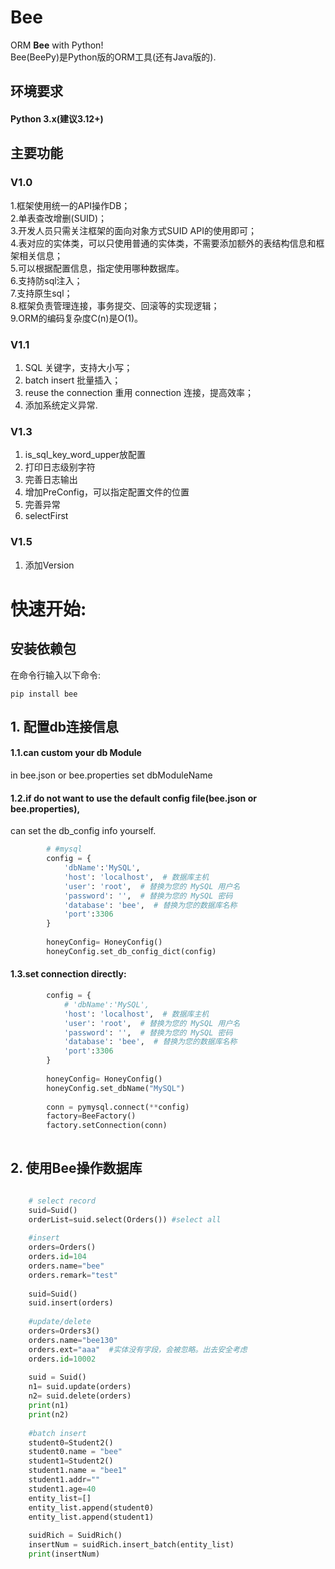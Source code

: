 Bee
=========
ORM **Bee** with Python!  
Bee(BeePy)是Python版的ORM工具(还有Java版的).  

## 环境要求  
#### Python 3.x(建议3.12+)   

## 主要功能
### **V1.0**
1.框架使用统一的API操作DB；  
2.单表查改增删(SUID)；   
3.开发人员只需关注框架的面向对象方式SUID API的使用即可；  
4.表对应的实体类，可以只使用普通的实体类，不需要添加额外的表结构信息和框架相关信息；  
5.可以根据配置信息，指定使用哪种数据库。  
6.支持防sql注入；  
7.支持原生sql；  
8.框架负责管理连接，事务提交、回滚等的实现逻辑；  
9.ORM的编码复杂度C(n)是O(1)。

### **V1.1**
1. SQL 关键字，支持大小写；  
2. batch insert 批量插入；  
3. reuse the connection 重用 connection 连接，提高效率；  
4. 添加系统定义异常.  

### **V1.3**
1. is_sql_key_word_upper放配置  
2. 打印日志级别字符  
3. 完善日志输出  
4. 增加PreConfig，可以指定配置文件的位置  
5. 完善异常  
6. selectFirst  

### **V1.5**
1. 添加Version  

快速开始:
=========	
## 安装依赖包  
在命令行输入以下命令: 

```shell
pip install bee
```

## 1. 配置db连接信息  
#### 1.1.can custom your db Module  
in bee.json or bee.properties set dbModuleName  
#### 1.2.if do not want to use the default config file(bee.json or bee.properties),  
can set the db_config info yourself.  

```python
        # #mysql
        config = {  
            'dbName':'MySQL',
            'host': 'localhost',  # 数据库主机  
            'user': 'root',  # 替换为您的 MySQL 用户名  
            'password': '',  # 替换为您的 MySQL 密码  
            'database': 'bee',  # 替换为您的数据库名称  
            'port':3306
        }
        
        honeyConfig= HoneyConfig()
        honeyConfig.set_db_config_dict(config)

```

#### 1.3.set connection directly:  

```python
        config = {  
            # 'dbName':'MySQL',
            'host': 'localhost',  # 数据库主机  
            'user': 'root',  # 替换为您的 MySQL 用户名  
            'password': '',  # 替换为您的 MySQL 密码  
            'database': 'bee',  # 替换为您的数据库名称  
            'port':3306
        }
        
        honeyConfig= HoneyConfig()
        honeyConfig.set_dbName("MySQL")
        
        conn = pymysql.connect(**config)
        factory=BeeFactory()
        factory.setConnection(conn)
        
```

## 2. 使用Bee操作数据库  

```python

    # select record
    suid=Suid()
    orderList=suid.select(Orders()) #select all
    
    #insert    
    orders=Orders()
    orders.id=104
    orders.name="bee"
    orders.remark="test"
    
    suid=Suid()
    suid.insert(orders)
    
    #update/delete
    orders=Orders3()
    orders.name="bee130"
    orders.ext="aaa"  #实体没有字段，会被忽略。出去安全考虑
    orders.id=10002
    
    suid = Suid()
    n1= suid.update(orders)
    n2= suid.delete(orders)
    print(n1)
    print(n2)
    
    #batch insert
    student0=Student2()
    student0.name = "bee"
    student1=Student2()
    student1.name = "bee1"
    student1.addr=""
    student1.age=40
    entity_list=[]
    entity_list.append(student0)
    entity_list.append(student1)
    
    suidRich = SuidRich()
    insertNum = suidRich.insert_batch(entity_list)
    print(insertNum)

```
